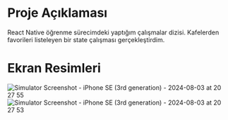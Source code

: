 # Proje Açıklaması
React Native öğrenme sürecimdeki yaptığım çalışmalar dizisi. 
Kafelerden favorileri listeleyen bir state çalışması gerçekleştirdim. 

# Ekran Resimleri

![Simulator Screenshot - iPhone SE (3rd generation) - 2024-08-03 at 20 27 55](https://github.com/user-attachments/assets/cd3918fa-a2bf-4426-bc8d-ed66b07dc5a1)
![Simulator Screenshot - iPhone SE (3rd generation) - 2024-08-03 at 20 27 53](https://github.com/user-attachments/assets/03d2fac5-3476-4670-aa67-4f9093752f26)

